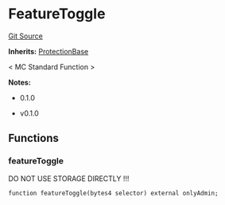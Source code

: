# FeatureToggle
[Git Source](https://github.com/metacontract/mc/blob/20954f1387efa0bc72b42d3e78a22f9f845eebbd/src/std/functions/protected/FeatureToggle.sol)

**Inherits:**
[ProtectionBase](../protection/ProtectionBase.sol/abstract.ProtectionBase.md)

< MC Standard Function >

**Notes:**
- 0.1.0

- v0.1.0


## Functions
### featureToggle

DO NOT USE STORAGE DIRECTLY !!!


```solidity
function featureToggle(bytes4 selector) external onlyAdmin;
```

